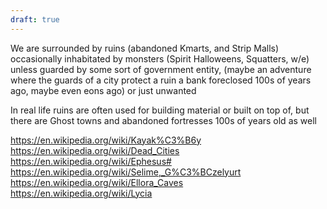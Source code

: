 ```yaml
---
draft: true
---
```

We are surrounded by ruins (abandoned Kmarts, and Strip Malls) occasionally inhabitated by monsters (Spirit Halloweens, Squatters, w/e) unless guarded by some sort of government entity, (maybe an adventure where the guards of a city protect a ruin a bank foreclosed 100s of years ago, maybe even eons ago) or just unwanted

In real life ruins are often used for building material or built on top of, but there are Ghost towns and abandoned fortresses 100s of years old as well

https://en.wikipedia.org/wiki/Kayak%C3%B6y
https://en.wikipedia.org/wiki/Dead_Cities
https://en.wikipedia.org/wiki/Ephesus#
https://en.wikipedia.org/wiki/Selime,_G%C3%BCzelyurt
https://en.wikipedia.org/wiki/Ellora_Caves
https://en.wikipedia.org/wiki/Lycia